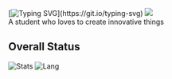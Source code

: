 [![Typing SVG](https://readme-typing-svg.demolab.com?font=JetBrains+Mono&size=30&duration=4000&pause=400&color=F76464&center=true&repeat=false&width=600&height=100&lines=Why+are+you+sleeping+Staric%3F;Wake+up!)](https://git.io/typing-svg)
![](https://komarev.com/ghpvc/?username=staricdev)  
A student who loves to create innovative things  
## Overall Status 
![Stats](https://github-readme-stats-sigma-five.vercel.app/api?username=staricdev&show_icons=true&theme=omni)
![Lang](https://github-readme-stats-sigma-five.vercel.app/api/top-langs/?username=staricdev&hide=html,css&theme=omni)
